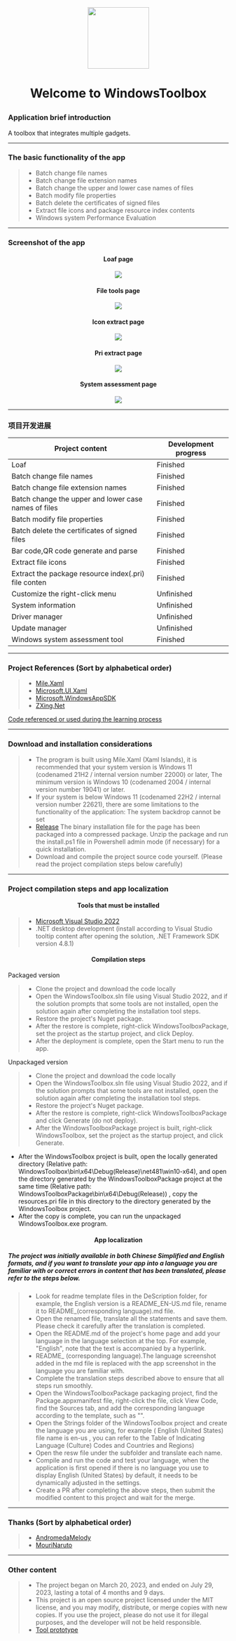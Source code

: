 <div align=center>
<img src="https://github.com/Gaoyifei1011/WindowsToolbox/assets/49179966/f15905e6-eb23-46b2-a586-cfa0cc96d1f1" width="140" height="140"/>
</div>

# <p align="center">Welcome to WindowsToolbox</p>

### Application brief introduction

A toolbox that integrates multiple gadgets.

------

### The basic functionality of the app

> * Batch change file names
> * Batch change file extension names
> * Batch change the upper and lower case names of files
> * Batch modify file properties
> * Batch delete the certificates of signed files
> * Extract file icons and package resource index contents
> * Windows system Performance Evaluation

------

### Screenshot of the app

#### <p align="center">Loaf page</p>
<div align="center">
<img src="https://github.com/Gaoyifei1011/WindowsToolbox/assets/49179966/ed2e50f8-c7cf-4c08-ba06-38b52d9dd4ad">
</div>

#### <p align="center">File tools page</p>
<div align="center">
<img src="https://github.com/Gaoyifei1011/WindowsToolbox/assets/49179966/b8db2eab-7fd6-418b-918d-c1c30150072d">
</div>

#### <p align="center">Icon extract page</p>
<div align="center">
<img src="https://github.com/Gaoyifei1011/WindowsToolbox/assets/49179966/dff09e6f-a7ba-4240-a234-27b97d235222">
</div>

#### <p align="center">Pri extract page</p>
<div align="center">
<img src="https://github.com/Gaoyifei1011/WindowsToolbox/assets/49179966/c13681fe-17c2-4041-8d86-9d4ca78cc1bf">
</div>

#### <p align="center">System assessment page</p>
<div align="center">
<img src="https://github.com/Gaoyifei1011/WindowsToolbox/assets/49179966/072f3122-47d0-40b6-812e-6052a6e4416e">
</div>

------

### 项目开发进展

| Project content                                           | Development progress                                                 |
| --------------------------------------------------------- | -------------------------------------------------------------------- |
| Loaf                                                      | Finished                                                             |
| Batch change file names                                   | Finished                                                             |
| Batch change file extension names                         | Finished                                                             |
| Batch change the upper and lower case names of files      | Finished                                                             |
| Batch modify file properties                              | Finished                                                             |
| Batch delete the certificates of signed files             | Finished                                                             |
| Bar code,QR code generate and parse                       | Finished                                                             |
| Extract file icons                                        | Finished                                                             |
| Extract the package resource index(.pri) file conten      | Finished                                                             |
| Customize the right-click menu                            | Unfinished                                                           |
| System information                                        | Unfinished                                                           |
| Driver manager                                            | Unfinished                                                           |
| Update manager                                            | Unfinished                                                           |
| Windows system assessment tool                            | Finished                                                             |

------

### Project References (Sort by alphabetical order)

> * [Mile.Xaml](https://github.com/ProjectMile/Mile.Xaml)&emsp;
> * [Microsoft.UI.Xaml](https://github.com/microsoft/microsoft-ui-xaml)&emsp;
> * [Microsoft.WindowsAppSDK](https://github.com/microsoft/windowsappsdk)&emsp;
> * [ZXing.Net](https://github.com/micjahn/ZXing.Net)&emsp;

[Code referenced or used during the learning process](https://github.com/Gaoyifei1011/WindowsToolbox/blob/main/Description/StudyReferenceCode.md)&emsp;

------

### Download and installation considerations

> * The program is built using Mile.Xaml (Xaml Islands), it is recommended that your system version is Windows 11 (codenamed 21H2 / internal version number 22000) or later, The minimum version is Windows 10 (codenamed 2004 / internal version number 19041) or later.
> * If your system is below Windows 11 (codenamed 22H2 / internal version number 22621), there are some limitations to the functionality of the application:
    The system backdrop cannot be set
> * [Release](https://github.com/Gaoyifei1011/WindowsToolbox/releases) The binary installation file for the page has been packaged into a compressed package. Unzip the package and run the install.ps1 file in Powershell admin mode (if necessary) for a quick installation.
> * Download and compile the project source code yourself. (Please read the project compilation steps below carefully)

------

### Project compilation steps and app localization

#### <p align="center">Tools that must be installed</p>

> * [Microsoft Visual Studio 2022](https://visualstudio.microsoft.com/) 
> * .NET desktop development (install according to Visual Studio tooltip content after opening the solution, .NET Framework SDK version 4.8.1)

#### <p align="center">Compilation steps</p>

Packaged version
> * Clone the project and download the code locally
> * Open the WindowsToolbox.sln file using Visual Studio 2022, and if the solution prompts that some tools are not installed, open the solution again after completing the installation tool steps.
> * Restore the project's Nuget package.
> * After the restore is complete, right-click WindowsToolboxPackage, set the project as the startup project, and click Deploy.
> * After the deployment is complete, open the Start menu to run the app.

Unpackaged version
> * Clone the project and download the code locally
> * Open the WindowsToolbox.sln file using Visual Studio 2022, and if the solution prompts that some tools are not installed, open the solution again after completing the installation tool steps.
> * Restore the project's Nuget package.
> * After the restore is complete, right-click WindowsToolboxPackage and click Generate (do not deploy).
> * After the WindowsToolboxPackage project is built, right-click WindowsToolbox, set the project as the startup project, and click Generate.
  * After the WindowsToolbox project is built, open the locally generated directory (Relative path: WindowsToolbox\bin\x64\Debug(Release)\net481\win10-x64), and open the directory generated by the WindowsToolboxPackage project at the same time (Relative path: WindowsToolboxPackage\bin\x64\Debug(Release)) , copy the resources.pri file in this directory to the directory generated by the WindowsToolbox project.
  * After the copy is complete, you can run the unpackaged WindowsToolbox.exe program.

#### <p align="center">App localization</p>
##### The project was initially available in both Chinese Simplified and English formats, and if you want to translate your app into a language you are familiar with or correct errors in content that has been translated, please refer to the steps below.

> * Look for readme template files in the DeScription folder, for example, the English version is a README_EN-US.md file, rename it to README_(corresponding language).md file.
> * Open the renamed file, translate all the statements and save them. Please check it carefully after the translation is completed.
> * Open the README.md of the project's home page and add your language in the language selection at the top. For example, "English", note that the text is accompanied by a hyperlink.
> * README_ (corresponding language).The language screenshot added in the md file is replaced with the app screenshot in the language you are familiar with.
> * Complete the translation steps described above to ensure that all steps run smoothly.
> * Open the WindowsToolboxPackage packaging project, find the Package.appxmanifest file, right-click the file, click View Code, find the Sources tab, and add the corresponding language according to the template, such as "<Resource Language="EN-US"/>".
> * Open the Strings folder of the WindowsToolbox project and create the language you are using, for example ( English (United States) file name is en-us , you can refer to the Table of Indicating Language (Culture) Codes and Countries and Regions)
> * Open the resw file under the subfolder and translate each name.
> * Compile and run the code and test your language, when the application is first opened if there is no language you use to display English (United States) by default, it needs to be dynamically adjusted in the settings.
> * Create a PR after completing the above steps, then submit the modified content to this project and wait for the merge.

------

### Thanks (Sort by alphabetical order)

> * [AndromedaMelody](https://github.com/AndromedaMelody)&emsp;
> * [MouriNaruto](https://github.com/MouriNaruto)&emsp;

------

### Other content

> * The project began on March 20, 2023, and ended on July 29, 2023, lasting a total of 4 months and 9 days.
> * This project is an open source project licensed under the MIT license, and you may modify, distribute, or merge copies with new copies. If you use the project, please do not use it for illegal purposes, and the developer will not be held responsible.
> * [Tool prototype](https://github.com/Gaoyifei1011/WindowsToolbox/blob/main/Description/RawApplicationDescription.md)&emsp;
